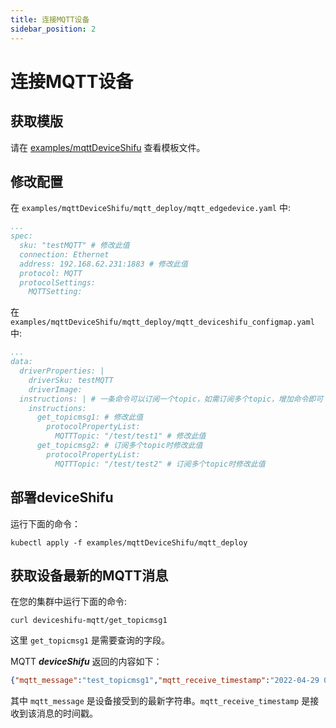 ```yaml
---
title: 连接MQTT设备
sidebar_position: 2
---
```


# 连接MQTT设备

## 获取模版

请在 [examples/mqttDeviceShifu](https://github.com/Edgenesis/shifu/tree/main/examples/mqttDeviceShifu) 查看模板文件。

## 修改配置

在 `examples/mqttDeviceShifu/mqtt_deploy/mqtt_edgedevice.yaml` 中:

```yml
...
spec:
  sku: "testMQTT" # 修改此值
  connection: Ethernet
  address: 192.168.62.231:1883 # 修改此值
  protocol: MQTT
  protocolSettings:
    MQTTSetting:
```

在 `examples/mqttDeviceShifu/mqtt_deploy/mqtt_deviceshifu_configmap.yaml` 中:

```yml
...
data:
  driverProperties: |
    driverSku: testMQTT
    driverImage: 
  instructions: | # 一条命令可以订阅一个topic，如需订阅多个topic，增加命令即可
    instructions:
      get_topicmsg1: # 修改此值
        protocolPropertyList:
          MQTTTopic: "/test/test1" # 修改此值
      get_topicmsg2: # 订阅多个topic时修改此值
        protocolPropertyList:
          MQTTTopic: "/test/test2" # 订阅多个topic时修改此值
```

## 部署deviceShifu

运行下面的命令：

```
kubectl apply -f examples/mqttDeviceShifu/mqtt_deploy
```

## 获取设备最新的MQTT消息

在您的集群中运行下面的命令:

```
curl deviceshifu-mqtt/get_topicmsg1
```

这里 `get_topicmsg1` 是需要查询的字段。

MQTT ***deviceShifu*** 返回的内容如下：

```json
{"mqtt_message":"test_topicmsg1","mqtt_receive_timestamp":"2022-04-29 08:57:49.9492744 +0000 UTC m=+75.407609501"}
```

其中 `mqtt_message` 是设备接受到的最新字符串。`mqtt_receive_timestamp` 是接收到该消息的时间戳。

